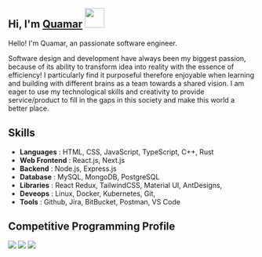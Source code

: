 <h2> Hi, I'm <a href="https://github.com/Tyagiquamar" target="_blank">Quamar</a>
    <img src="https://raw.githubusercontent.com/rubiin/rubiin/master/pikahello.gif" width="40px" height="40px">
</h2>

<p>Hello! I'm Quamar, an passionate software engineer.

Software design and development have always been my biggest passion, because of its ability to transform idea into reality with the essence of efficiency! I particularly find it purposeful therefore enjoyable when learning and building with different brains as a team towards a shared vision. I am eager to use my technological skills and creativity to provide service/product to fill in the gaps in this society and make this world a better place.</p>

## Skills

- <b>Languages</b> : HTML, CSS, JavaScript, TypeScript, C++, Rust
- <b>Web Frontend</b> : React.js, Next.js
- <b>Backend</b> : Node.js, Express.js
- <b>Database</b> : MySQL, MongoDB, PostgreSQL
- <b>Libraries</b> : React Redux, TailwindCSS, Material UI, AntDesigns,
- <b>Deveops</b> : Linux, Docker, Kubernetes, Git, 
- <b>Tools</b> : Github, Jira, BitBucket, Postman, VS Code

## Competitive Programming Profile
<p align="left">
  <a href = "https://leetcode.com/u/mohdquamartyagi/ "><img src="https://img.shields.io/badge/-Leetcode-%23333?style=for-the-badge&logo=Leetcode&logoColor=yellow" target="_blank"/></a>
  <a href = "https://codeforces.com/profile/infernalshadow0313"><img src="https://img.shields.io/badge/-Skype-%23333?style=for-the-badge&logo=codeforceslogoColor=blue" target="_blank"/></a>
  <a href = "https://join.slack.com/t/danielsworksp-rhq1949/shared_invite/zt-25ythaztd-qka1KoDvdxBwhPJAOhxrHQ"><img src="https://img.shields.io/badge/-Slack-%23333?style=for-the-badge&logo=slack&logoColor=white" target="_blank"/></a>
</p>
